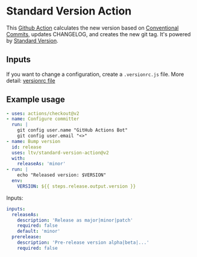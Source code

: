 # Standard Version Action

This [Github Action][] calculates the new version based on [Conventional Commits][], updates CHANGELOG, and creates the new git tag. It's powered by [Standard Version][].

## Inputs

If you want to change a configuration, create a `.versionrc.js` file. More detail: [versionrc file][]

## Example usage

```yaml
- uses: actions/checkout@v2
- name: Configure committer
  run: |
    git config user.name "GitHub Actions Bot"
    git config user.email "<>"
- name: Bump version
  id: release
  uses: ltv/standard-version-action@v2
  with:
    releaseAs: 'minor'
- run: |
    echo "Released version: $VERSION"
  env:
    VERSION: ${{ steps.release.output.version }}
```

Inputs:

```yaml
inputs:
  releaseAs:
    description: 'Release as major|minor|patch'
    required: false
    default: 'minor'
  prerelease:
    description: 'Pre-release version alpha|beta|...'
    required: false
```

[github action]: https://docs.github.com/en/actions
[conventional commits]: https://www.conventionalcommits.org/en/v1.0.0/
[standard version]: https://github.com/conventional-changelog/standard-version
[versionrc file]: https://github.com/conventional-changelog/standard-version#configuration
